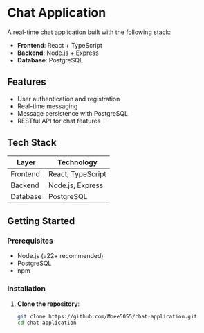 # Chat Application

A real-time chat application built with the following stack:

- **Frontend**: React + TypeScript
- **Backend**: Node.js + Express
- **Database**: PostgreSQL

## Features

- User authentication and registration
- Real-time messaging
- Message persistence with PostgreSQL
- RESTful API for chat features

## Tech Stack

| Layer      | Technology        |
|------------|-------------------|
| Frontend   | React, TypeScript |
| Backend    | Node.js, Express  |
| Database   | PostgreSQL        |

## Getting Started

### Prerequisites

- Node.js (v22+ recommended)
- PostgreSQL
- npm

### Installation

1. **Clone the repository**:

   ```bash
   git clone https://github.com/Moee5055/chat-application.git
   cd chat-application
